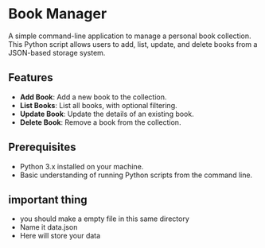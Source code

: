 # Book Manager

A simple command-line application to manage a personal book collection. This Python script allows users to add, list, update, and delete books from a JSON-based storage system.

## Features

- **Add Book**: Add a new book to the collection.
- **List Books**: List all books, with optional filtering.
- **Update Book**: Update the details of an existing book.
- **Delete Book**: Remove a book from the collection.

## Prerequisites

- Python 3.x installed on your machine.
- Basic understanding of running Python scripts from the command line.
## important thing
- you should make a empty  file in this same directory
- Name it data.json
- Here will store your data 
